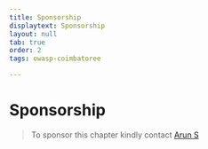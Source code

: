 ```yaml
---
title: Sponsorship
displaytext: Sponsorship
layout: null
tab: true
order: 2
tags: owasp-coimbatoree

---
```


# Sponsorship
> To sponsor this chapter kindly contact [Arun S](mailto:arun.saravanan@owasp.org)
